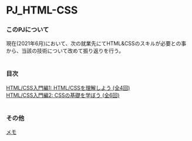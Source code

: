 # PJ_HTML-CSS

### このPJについて
現在(2021年6月)において、次の就業先にてHTML&CSSのスキルが必要との事から、当該の技術について改めて振り返りを行う。</br>
</br>

### 目次
[HTML/CSS入門編1: HTML/CSSを理解しよう (全4回)](doc/html_css_basic01.md)</br>
[HTML/CSS入門編2: CSSの基礎を学ぼう (全6回)](doc/html_css_basic02.md)</br>
</br>

###  その他
[メモ](doc/memo.md)</br>
</br>

